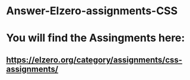 # Answer-Elzero-assignments-CSS
# You will find the Assingments here: 
## https://elzero.org/category/assignments/css-assignments/
